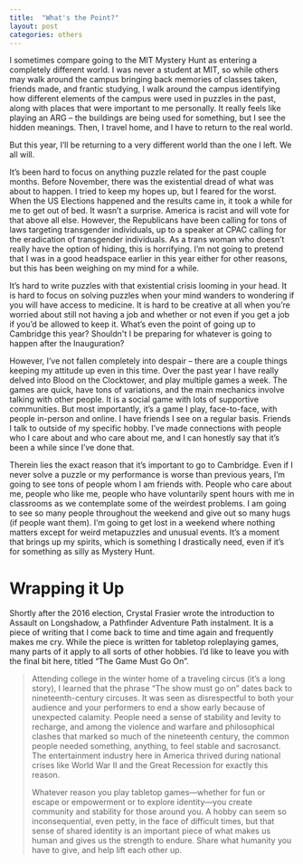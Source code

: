 ```yaml
---
title:  "What's the Point?"
layout: post
categories: others
---
```


I sometimes compare going to the MIT Mystery Hunt as entering a completely different world. I was never a student at MIT, so while others may walk around the campus bringing back memories of classes taken, friends made, and frantic studying, I walk around the campus identifying how different elements of the campus were used in puzzles in the past, along with places that were important to me personally. It really feels like playing an ARG – the buildings are being used for something, but I see the hidden meanings. Then, I travel home, and I have to return to the real world.

But this year, I’ll be returning to a very different world than the one I left. We all will.


It’s been hard to focus on anything puzzle related for the past couple months. Before November, there was the existential dread of what was about to happen. I tried to keep my hopes up, but I feared for the worst. When the US Elections happened and the results came in, it took a while for me to get out of bed. It wasn’t a surprise. America is racist and will vote for that above all else. However, the Republicans have been calling for tons of laws targeting transgender individuals, up to a speaker at CPAC calling for the eradication of transgender individuals. As a trans woman who doesn’t really have the option of hiding, this is horrifying. I’m not going to pretend that I was in a good headspace earlier in this year either for other reasons, but this has been weighing on my mind for a while.

It’s hard to write puzzles with that existential crisis looming in your head. It is hard to focus on solving puzzles when your mind wanders to wondering if you will have access to medicine. It is hard to be creative at all when you’re worried about still not having a job and whether or not even if you get a job if you’d be allowed to keep it. What’s even the point of going up to Cambridge this year? Shouldn't I be preparing for whatever is going to happen after the Inauguration?

However, I’ve not fallen completely into despair – there are a couple things keeping my attitude up even in this time. Over the past year I have really delved into Blood on the Clocktower, and play multiple games a week. The games are quick, have tons of variations, and the main mechanics involve talking with other people. It is a social game with lots of supportive communities. But most importantly, it’s a game I play, face-to-face, with people in-person and online. I have friends I see on a regular basis. Friends I talk to outside of my specific hobby. I’ve made connections with people who I care about and who care about me, and I can honestly say that it’s been a while since I’ve done that.

Therein lies the exact reason that it’s important to go to Cambridge. Even if I never solve a puzzle or my performance is worse than previous years, I’m going to see tons of people whom I am friends with. People who care about me, people who like me, people who have voluntarily spent hours with me in classrooms as we contemplate some of the weirdest problems. I am going to see so many people throughout the weekend and give out so many hugs (if people want them). I’m going to get lost in a weekend where nothing matters except for weird metapuzzles and unusual events. It’s a moment that brings up my spirits, which is something I drastically need, even if it’s for something as silly as Mystery Hunt.

# Wrapping it Up

Shortly after the 2016 election, Crystal Frasier wrote the introduction to Assault on Longshadow, a Pathfinder Adventure Path instalment. It is a piece of writing that I come back to time and time again and frequently makes me cry. While the piece is written for tabletop roleplaying games, many parts of it apply to all sorts of other hobbies. I’d like to leave you with the final bit here, titled “The Game Must Go On”.

> Attending college in the winter home of a traveling circus (it’s a long story), I learned that the phrase “The show must go on” dates back to nineteenth-century circuses. It was seen as disrespectful to both your audience and your performers to end a show early because of unexpected calamity. People need a sense of stability and levity to recharge, and among the violence and warfare and philosophical clashes that marked so much of the nineteenth century, the common people needed something, anything, to feel stable and sacrosanct. The entertainment industry here in America thrived during national crises like World War II and the Great Recession for exactly this reason.
> 
> Whatever reason you play tabletop games—whether for fun or escape or empowerment or to explore identity—you create community and stability for those around you. A hobby can seem so inconsequential, even petty, in the face of difficult times, but that sense of shared identity is an important piece of what makes us human and gives us the strength to endure. Share what humanity you have to give, and help lift each other up.





